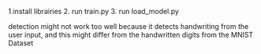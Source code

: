 1.install librairies
2. run train.py
3. run load_model.py



detection might not work too well because it detects handwriting from the user input, and this might differ from the handwritten digits from the MNIST Dataset
